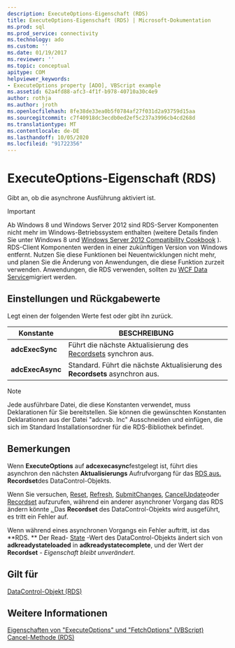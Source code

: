```yaml
---
description: ExecuteOptions-Eigenschaft (RDS)
title: ExecuteOptions-Eigenschaft (RDS) | Microsoft-Dokumentation
ms.prod: sql
ms.prod_service: connectivity
ms.technology: ado
ms.custom: ''
ms.date: 01/19/2017
ms.reviewer: ''
ms.topic: conceptual
apitype: COM
helpviewer_keywords:
- ExecuteOptions property [ADO], VBScript example
ms.assetid: 62a4fd88-afc3-4f1f-b978-40710a30c4e9
author: rothja
ms.author: jroth
ms.openlocfilehash: 8fe38de33ea0b5f0784af27f031d2a93759d15aa
ms.sourcegitcommit: c7f40918dc3ecdb0ed2ef5c237a3996cb4cd268d
ms.translationtype: MT
ms.contentlocale: de-DE
ms.lasthandoff: 10/05/2020
ms.locfileid: "91722356"
---
```

# <a name="executeoptions-property-rds"></a>ExecuteOptions-Eigenschaft (RDS)
Gibt an, ob die asynchrone Ausführung aktiviert ist.  
  
> [!IMPORTANT]
>  Ab Windows 8 und Windows Server 2012 sind RDS-Server Komponenten nicht mehr im Windows-Betriebssystem enthalten (weitere Details finden Sie unter Windows 8 und [Windows Server 2012 Compatibility Cookbook](https://www.microsoft.com/download/details.aspx?id=27416) ). RDS-Client Komponenten werden in einer zukünftigen Version von Windows entfernt. Nutzen Sie diese Funktionen bei Neuentwicklungen nicht mehr, und planen Sie die Änderung von Anwendungen, die diese Funktion zurzeit verwenden. Anwendungen, die RDS verwenden, sollten zu [WCF Data Service](/dotnet/framework/wcf/)migriert werden.  
  
## <a name="settings-and-return-values"></a>Einstellungen und Rückgabewerte  
 Legt einen der folgenden Werte fest oder gibt ihn zurück.  
  
|Konstante|BESCHREIBUNG|  
|--------------|-----------------|  
|**adcExecSync**|Führt die nächste Aktualisierung des [Recordsets](../ado-api/recordset-object-ado.md) synchron aus.|  
|**adcExecAsync**|Standard. Führt die nächste Aktualisierung des **Recordsets** asynchron aus.|  
  
> [!NOTE]
>  Jede ausführbare Datei, die diese Konstanten verwendet, muss Deklarationen für Sie bereitstellen. Sie können die gewünschten Konstanten Deklarationen aus der Datei "adcvsb. Inc" Ausschneiden und einfügen, die sich im Standard Installationsordner für die RDS-Bibliothek befindet.  
  
## <a name="remarks"></a>Bemerkungen  
 Wenn **ExecuteOptions** auf **adcexecasync**festgelegt ist, führt dies asynchron den nächsten **Aktualisierungs** Aufrufvorgang für das [RDS aus. ](./datacontrol-object-rds.md) **Recordset**des DataControl-Objekts.  
  
 Wenn Sie versuchen, [Reset](./reset-method-rds.md), [Refresh](./refresh-method-rds.md), [SubmitChanges](./submitchanges-method-rds.md), [CancelUpdate](../ado-api/cancelupdate-method-ado.md)oder [Recordset](./recordset-sourcerecordset-properties-rds.md) aufzurufen, während ein anderer asynchroner Vorgang das RDS ändern könnte [. ](./datacontrol-object-rds.md) Das **Recordset** des DataControl-Objekts wird ausgeführt, es tritt ein Fehler auf.  
  
 Wenn während eines asynchronen Vorgangs ein Fehler auftritt, ist das **RDS. ** Der Read- [State](./readystate-property-rds.md) -Wert des DataControl-Objekts ändert sich von **adkreadystateloaded** in **adkreadystatecomplete**, und der Wert der **Recordset** - *Eigenschaft bleibt unverändert*.  
  
## <a name="applies-to"></a>Gilt für  
 [DataControl-Objekt (RDS)](./datacontrol-object-rds.md)  
  
## <a name="see-also"></a>Weitere Informationen  
 [Eigenschaften von "ExecuteOptions" und "FetchOptions" (VBScript)](./executeoptions-and-fetchoptions-properties-example-vbscript.md)   
 [Cancel-Methode (RDS)](./cancel-method-rds.md)